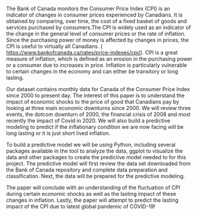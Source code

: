 The Bank of Canada monitors the Consumer Price Index (CPI) is an indicator of changes in consumer prices experienced by Canadians. It is obtained by comparing, over time, the cost of a fixed basket of goods and services purchased by consumers.The CPI is widely used as an indicator of the change in the general level of consumer prices or the rate of inflation. Since the purchasing power of money is affected by changes in prices, the CPI is useful to virtually all Canadians. ( https://www.bankofcanada.ca/rates/price-indexes/cpi/). CPI is a great measure of inflation, which is defined as an erosion in the purchasing power or a consumer due to increases in price. Inflation is particularly vulnerable to certain changes in the economy and can either be transitory or long lasting.

Our dataset contains monthly data for Canada of the Consumer Price Index since 2000 to present day. The interest of this paper is to understand the impact of economic shocks to the price of good that Canadians pay by looking at three main economic downturns since 2000. We will review three events, the dotcom downturn of 2000, the financial crisis of 2008 and most recently the impact of Covid in 2020. We will also build a predictive modeling to predict if the inflationary condition we are now facing will be long lasting or it is just short lived inflation. 

To build a predictive model we will be using Python, including several packages available in the tool to analyze the data, ggplot to visualize the data and other packages to create the predictive model needed to for this project. The predictive model will first review the data set downloaded from the Bank of Canada repository and complete data preparation and classification. Next, the data will be prepared for the predictive modeling.

The paper will conclude with an understanding of the fluctuation of CPI during certain economic shocks as well as the lasting impact of these changes in inflation. Lastly, the paper will attempt to predict the lasting impact of the CPI due to latest global pandemic of COVID-19!
